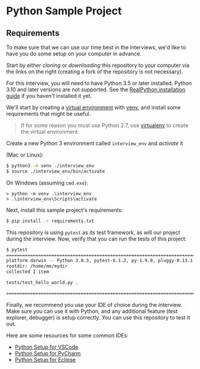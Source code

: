 # Python Sample Project

## Requirements

To make sure that we can use our time best in the interviews,
we'd like to have you do some setup on your computer in advance.

Start by either _cloning_ or _downloading_ this repository to your computer
via the links on the right
(creating a fork of the repository is not necessary).

For this interview, you will need to have Python 3.5 or later installed. Python 3.10 and later versions are not supported. See the [RealPython installation guide] if you haven't installed it yet.

We'll start by creating a [virtual environment] with [venv], and install some requirements that might be useful.

> If for some reason you must use Python 2.7,
> use [virtualenv] to create the virtual environment.

Create a new Python 3 environment called `interview_env` and _activate_ it

(Mac or Linux):

```bash
$ python3 -m venv ./interview_env
$ source ./interview_env/bin/activate
```

On Windows (assuming `cmd.exe`):

```batch
> python -m venv .\interview_env
> .\interview_env\Scripts\activate
```

Next, install this sample project's requirements:

```bash
$ pip install -r requirements.txt
```

This repository is using `pytest` as its test framework, as will our project during the interview. Now, verify that you can run the tests of this project:

```bash
$ pytest
============================================================================================ test session starts ============================================================================================
platform darwin -- Python 3.8.3, pytest-6.1.2, py-1.9.0, pluggy-0.13.1
rootdir: /home/me/mydir
collected 1 item

tests/test_hello_world.py .                                                                                                                                                                           [100%]

============================================================================================= 1 passed in 0.01s =============================================================================================
```


Finally, we recommend you use your IDE of choice during the interview. Make sure you can use it with Python, and any additional feature (test explorer, debugger) is setup correctly. You can use this repository to test it out.

Here are some resources for some common IDEs:

* [Python Setup for VSCode](https://code.visualstudio.com/docs/python/python-tutorial)
* [Python Setup for PyCharm](https://www.jetbrains.com/help/pycharm/run-debug-configuration-py-test.html)
* [Python Setup for Eclipse](https://www.pydev.org/manual_101_root.html)

[RealPython installation guide]: https://realpython.com/installing-python/
[virtual environment]: https://realpython.com/python-virtual-environments-a-primer/
[venv]: https://docs.python.org/3/library/venv.html
[virtualenv]: https://virtualenv.pypa.io/en/latest/installation.html
